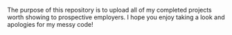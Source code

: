 The purpose of this repository is to upload all of my completed projects worth showing to prospective employers.
I hope you enjoy taking a look and apologies for my messy code! 
